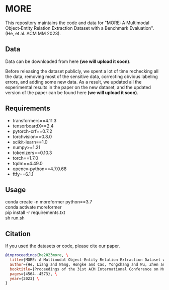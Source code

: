 # MORE

This repository maintains the code and data for "MORE: A Multimodal Object-Entity Relation Extraction Dataset with a Benchmark Evaluation". (He, et al. ACM MM 2023).

## Data

Data can be downloaded from here **(we will upload it soon)**.

Before releasing the dataset publicly, we spent a lot of time rechecking all the data, removing most of the sensitive data, correcting obvious labeling errors, and adding some new data. As a result, we updated all the experimental results in the paper on the new dataset, and the updated version of the paper can be found here **(we will upload it soon)**.

## Requirements

* transformers==4.11.3
* tensorboardX==2.4
* pytorch-crf==0.7.2
* torchvision==0.8.0
* scikit-learn==1.0
* numpy>=1.21
* tokenizers==0.10.3
* torch==1.7.0
* tqdm==4.49.0
* opencv-python==4.7.0.68
* ftfy==6.1.1

## Usage

conda create -n moreformer python==3.7 \
conda activate moreformer \
pip install -r requirements.txt \
sh run.sh
    
## Citation

If you used the datasets or code, please cite our paper.

```bibtex
@inproceedings{he2023more, \
  title={MORE: A Multimodal Object-Entity Relation Extraction Dataset with a Benchmark Evaluation}, \
  author={He, Liang and Wang, Hongke and Cao, Yongchang and Wu, Zhen and Zhang, Jianbing and Dai, Xinyu}, \
  booktitle={Proceedings of the 31st ACM International Conference on Multimedia}, \
  pages={4564--4573}, \
  year={2023} \
}
```

